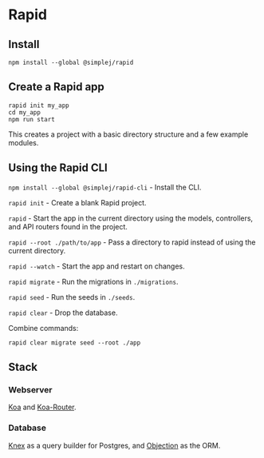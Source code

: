 # Rapid

## Install

```
npm install --global @simplej/rapid
```

## Create a Rapid app

```
rapid init my_app
cd my_app
npm run start
```

This creates a project with a basic directory structure and a few example modules.

## Using the Rapid CLI

`npm install --global @simplej/rapid-cli` - Install the CLI.

`rapid init` - Create a blank Rapid project.

`rapid` - Start the app in the current directory using the models, controllers, and API routers found in the project.

`rapid --root ./path/to/app` - Pass a directory to rapid instead of using the current directory.

`rapid --watch` - Start the app and restart on changes.

`rapid migrate` - Run the migrations in `./migrations`.

`rapid seed` - Run the seeds in `./seeds`.

`rapid clear` - Drop the database.

Combine commands:

`rapid clear migrate seed --root ./app`

## Stack

### Webserver

[Koa](https://koajs.com/) and [Koa-Router](https://github.com/alexmingoia/koa-router).

### Database

[Knex](https://knexjs.org/) as a query builder for Postgres, and [Objection](https://vincit.github.io/objection.js/) as the ORM.
